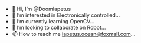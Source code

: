 - 👋 Hi, I’m @DoomIapetus
- 👀 I’m interested in Electronically controlled...
- 🌱 I’m currently learning OpenCV...
- 💞️ I’m looking to collaborate on Robot...
- 📫 How to reach me iapetus.ocean@foxmail.com...

<!---
DoomIapetus/DoomIapetus is a ✨ special ✨ repository because its `README.md` (this file) appears on your GitHub profile.
You can click the Preview link to take a look at your changes.
--->
